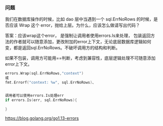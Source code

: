 ### 问题

我们在数据库操作的时候，比如 dao 层中当遇到一个 sql.ErrNoRows 的时候，是否应该 Wrap 这个 error，抛给上层。为什么，应该怎么做请写出代码？

答案：应该wrap这个error， 是强制让调用者使用errors.Is来处理，      包装返回方法的作者就可以随意添加，更改附加的error上下文，无论底层数据库逻辑如何变，都是返回sql.ErrNoRows。不破坏调用方的结构和判断。

如果不包装，调用方可能用==判断，考虑到兼容性，底层逻辑处理不可随意添加error上下文。



```go
errors.Wrap(sql.ErrNoRows,"context")
或
fmt.Errorf("context: %w", sql.ErrNoRows)、


调用者可以使用errors.Is处理err
if errors.Is(err, sql.ErrNoRows){
    
}
```

https://blog.golang.org/go1.13-errors


